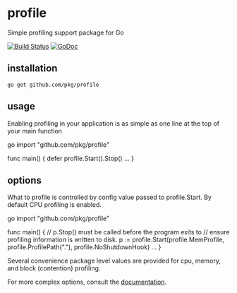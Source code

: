 profile
=======

Simple profiling support package for Go

[![Build Status](https://travis-ci.org/pkg/profile.svg?branch=master)](https://travis-ci.org/pkg/profile) [![GoDoc](http://godoc.org/github.com/pkg/profile?status.svg)](http://godoc.org/github.com/pkg/profile)


installation
------------

    go get github.com/pkg/profile

usage
-----

Enabling profiling in your application is as simple as one line at the top of your main function

go
import "github.com/pkg/profile"

func main() {
    defer profile.Start().Stop()
    ...
}


options
-------

What to profile is controlled by config value passed to profile.Start. 
By default CPU profiling is enabled.

go
import "github.com/pkg/profile"

func main() {
    // p.Stop() must be called before the program exits to
    // ensure profiling information is written to disk.
    p := profile.Start(profile.MemProfile, profile.ProfilePath("."), profile.NoShutdownHook)
    ...
}


Several convenience package level values are provided for cpu, memory, and block (contention) profiling.

For more complex options, consult the [documentation](http://godoc.org/github.com/pkg/profile).

